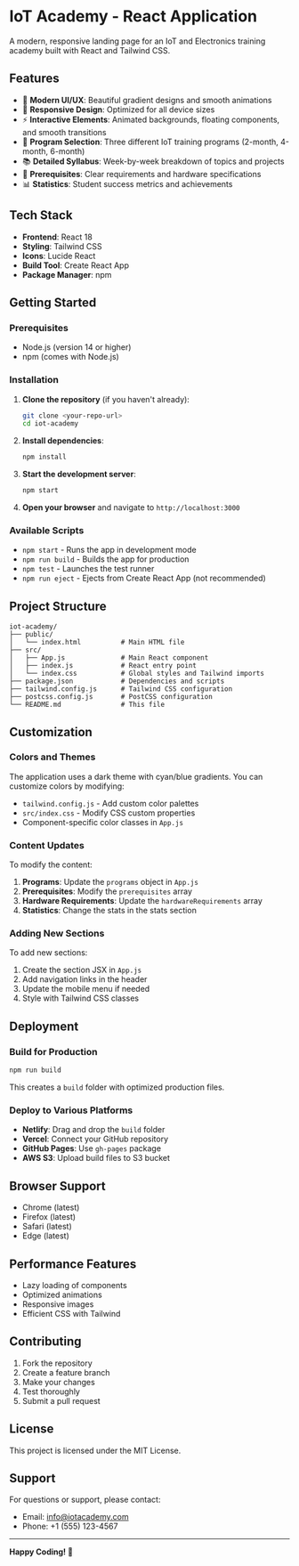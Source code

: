 # IoT Academy - React Application

A modern, responsive landing page for an IoT and Electronics training academy built with React and Tailwind CSS.

## Features

- 🎨 **Modern UI/UX**: Beautiful gradient designs and smooth animations
- 📱 **Responsive Design**: Optimized for all device sizes
- ⚡ **Interactive Elements**: Animated backgrounds, floating components, and smooth transitions
- 🎯 **Program Selection**: Three different IoT training programs (2-month, 4-month, 6-month)
- 📚 **Detailed Syllabus**: Week-by-week breakdown of topics and projects
- 🔧 **Prerequisites**: Clear requirements and hardware specifications
- 📊 **Statistics**: Student success metrics and achievements

## Tech Stack

- **Frontend**: React 18
- **Styling**: Tailwind CSS
- **Icons**: Lucide React
- **Build Tool**: Create React App
- **Package Manager**: npm

## Getting Started

### Prerequisites

- Node.js (version 14 or higher)
- npm (comes with Node.js)

### Installation

1. **Clone the repository** (if you haven't already):
   ```bash
   git clone <your-repo-url>
   cd iot-academy
   ```

2. **Install dependencies**:
   ```bash
   npm install
   ```

3. **Start the development server**:
   ```bash
   npm start
   ```

4. **Open your browser** and navigate to `http://localhost:3000`

### Available Scripts

- `npm start` - Runs the app in development mode
- `npm run build` - Builds the app for production
- `npm test` - Launches the test runner
- `npm run eject` - Ejects from Create React App (not recommended)

## Project Structure

```
iot-academy/
├── public/
│   └── index.html          # Main HTML file
├── src/
│   ├── App.js              # Main React component
│   ├── index.js            # React entry point
│   └── index.css           # Global styles and Tailwind imports
├── package.json            # Dependencies and scripts
├── tailwind.config.js      # Tailwind CSS configuration
├── postcss.config.js       # PostCSS configuration
└── README.md               # This file
```

## Customization

### Colors and Themes

The application uses a dark theme with cyan/blue gradients. You can customize colors by modifying:

- `tailwind.config.js` - Add custom color palettes
- `src/index.css` - Modify CSS custom properties
- Component-specific color classes in `App.js`

### Content Updates

To modify the content:

1. **Programs**: Update the `programs` object in `App.js`
2. **Prerequisites**: Modify the `prerequisites` array
3. **Hardware Requirements**: Update the `hardwareRequirements` array
4. **Statistics**: Change the stats in the stats section

### Adding New Sections

To add new sections:

1. Create the section JSX in `App.js`
2. Add navigation links in the header
3. Update the mobile menu if needed
4. Style with Tailwind CSS classes

## Deployment

### Build for Production

```bash
npm run build
```

This creates a `build` folder with optimized production files.

### Deploy to Various Platforms

- **Netlify**: Drag and drop the `build` folder
- **Vercel**: Connect your GitHub repository
- **GitHub Pages**: Use `gh-pages` package
- **AWS S3**: Upload build files to S3 bucket

## Browser Support

- Chrome (latest)
- Firefox (latest)
- Safari (latest)
- Edge (latest)

## Performance Features

- Lazy loading of components
- Optimized animations
- Responsive images
- Efficient CSS with Tailwind

## Contributing

1. Fork the repository
2. Create a feature branch
3. Make your changes
4. Test thoroughly
5. Submit a pull request

## License

This project is licensed under the MIT License.

## Support

For questions or support, please contact:
- Email: info@iotacademy.com
- Phone: +1 (555) 123-4567

---

**Happy Coding! 🚀**
